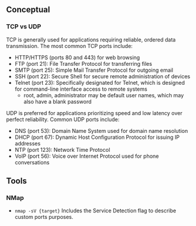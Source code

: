 ## Conceptual
### TCP vs UDP

TCP is generally used for applications requiring reliable, ordered data transmission. The most common TCP ports include:

* HTTP/HTTPS (ports 80 and 443) for web browsing
* FTP (port 21): File Transfer Protocol for transferring files
* SMTP (port 25): Simple Mail Transfer Protocol for outgoing email
* SSH (port 22): Secure Shell for secure remote administration of devices
* Telnet (port 23): Specifically designated for Telnet, which is designed for command-line interface access to remote systems
  * root, admin, administrator may be default user names, which may also have a blank password

UDP is preferred for applications prioritizing speed and low latency over perfect reliability. Common UDP ports include:

* DNS (port 53): Domain Name System used for domain name resolution
* DHCP (port 67): Dynamic Host Configuration Protocol for issuing IP addresses
* NTP (port 123): Network Time Protocol
* VoIP (port 56): Voice over Internet Protocol used for phone conversations

## Tools
### NMap

* `nmap -sV {target}`  Includes the Service Detection flag to describe custom ports purposes.
